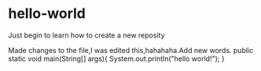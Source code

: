 # hello-world
Just begin to learn how to create a new reposity

Made changes to the file,I was edited this,hahahaha.Add new words.
public static void main(String[] args){
    System.out.println("hello world!");
}
